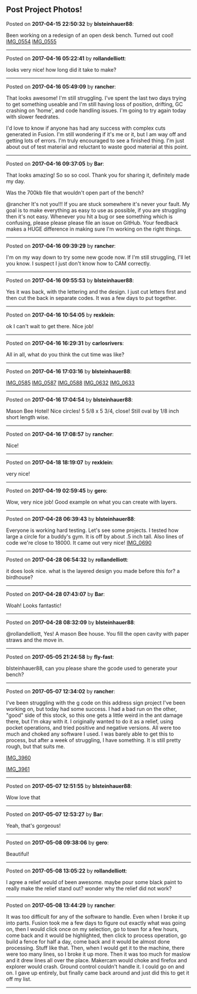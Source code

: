 ## Post Project Photos!
Posted on **2017-04-15 22:50:32** by **blsteinhauer88**:

Been working on a redesign of an open desk bench.  Turned out cool! [IMG_0554](//muut.com/u/maslowcnc/s3/:maslowcnc:5uKA:img_0554.jpg.jpg) [IMG_0555](//muut.com/u/maslowcnc/s3/:maslowcnc:ASVv:img_0555.jpg.jpg)

---

Posted on **2017-04-16 05:22:41** by **rollandelliott**:

looks very nice! how long did it take to make?

---

Posted on **2017-04-16 05:49:09** by **rancher**:

That looks awesome!  I'm still struggling.  I've spent the last two days trying to get something useable and I'm still having loss of position, drifting, GC crashing on 'home', and code handling issues.  I'm going to try again today with slower feedrates.

I'd love to know if anyone has had any success with complex cuts generated in Fusion.  I'm still wondering if it's me or it, but I am way off and getting lots of errors.  I'm truly encouraged to see a finished thing.  I'm just about out of test material and reluctant to waste good material at this point.

---

Posted on **2017-04-16 09:37:05** by **Bar**:

That looks amazing! So so so cool. Thank you for sharing it, definitely made my day. 

Was the 700kb file that wouldn't open part of the bench? 

@rancher It's not you!!! If you are stuck somewhere it's never your fault. My goal is to make everything as easy to use as possible, if you are struggling then it's not easy. Whenever you hit a bug or see something which is confusing, please please please file an issue on GitHub. Your feedback makes a HUGE difference in making sure I'm working on the right things.

---

Posted on **2017-04-16 09:39:29** by **rancher**:

I'm on my way down to try some new gcode now.  If I'm still struggling, I'll let you know.  I suspect I just don't know how to CAM correctly.

---

Posted on **2017-04-16 09:55:53** by **blsteinhauer88**:

Yes it was back, with the lettering and the design.  I just cut letters first and then cut the back in separate codes.  It was a few days to put together.

---

Posted on **2017-04-16 10:54:05** by **rexklein**:

ok I can't wait to get there. Nice job!

---

Posted on **2017-04-16 16:29:31** by **carlosrivers**:

All in all, what do you think the cut time was like?

---

Posted on **2017-04-16 17:03:16** by **blsteinhauer88**:

[IMG_0585](//muut.com/u/maslowcnc/s3/:maslowcnc:KqlR:img_0585.jpg.jpg) [IMG_0587](//muut.com/u/maslowcnc/s3/:maslowcnc:8JtA:img_0587.jpg.jpg) [IMG_0588](//muut.com/u/maslowcnc/s3/:maslowcnc:jdlq:img_0588.jpg.jpg) [IMG_0632](//muut.com/u/maslowcnc/s3/:maslowcnc:kYfL:img_0632.jpg.jpg) [IMG_0633](//muut.com/u/maslowcnc/s3/:maslowcnc:Amff:img_0633.jpg.jpg)

---

Posted on **2017-04-16 17:04:54** by **blsteinhauer88**:

Mason Bee Hotel! Nice circles! 5 5/8 x 5 3/4, close! Still oval by 1/8 inch short length wise.

---

Posted on **2017-04-16 17:08:57** by **rancher**:

Nice!

---

Posted on **2017-04-18 18:19:07** by **rexklein**:

very nice!

---

Posted on **2017-04-19 02:59:45** by **gero**:

Wow, very nice job! Good example on what you can create with layers.

---

Posted on **2017-04-28 06:39:43** by **blsteinhauer88**:

Everyone is working hard testing. Let's see some projects. I tested how large a circle for a buddy's gym. It is off by about .5 inch tall. Also lines of code we're close to 18000. It came out very nice! [IMG_0690](//muut.com/u/maslowcnc/s3/:maslowcnc:td5U:img_0690.jpg.jpg)

---

Posted on **2017-04-28 06:54:32** by **rollandelliott**:

it does look nice. what is the layered design you made before this for? a birdhouse?

---

Posted on **2017-04-28 07:43:07** by **Bar**:

Woah! Looks fantastic!

---

Posted on **2017-04-28 08:32:09** by **blsteinhauer88**:

@rollandelliott, Yes! A mason Bee house. You fill the open cavity with paper straws and the move in.

---

Posted on **2017-05-05 21:24:58** by **fly-fast**:

blsteinhauer88, can you please share the gcode used to generate your bench?

---

Posted on **2017-05-07 12:34:02** by **rancher**:

I've been struggling with the g code on this address sign project I've been working on, but today had some success.  I had a bad run on the other, "good" side of this stock, so this one gets a little weird in the ant damage there, but I'm okay with it.  I originally wanted to do it as a relief, using pocket operations, and tried positive and negative versions.  All were too much and choked any software I used.   I was barely able to get this to process, but after a week of struggling, I have something.  It is still pretty rough, but that suits me.

 [IMG_3960](//muut.com/u/maslowcnc/s3/:maslowcnc:aqHz:img_3960.jpg.jpg)

[IMG_3961](//muut.com/u/maslowcnc/s3/:maslowcnc:pCjX:img_3961.jpg.jpg)

---

Posted on **2017-05-07 12:51:55** by **blsteinhauer88**:

Wow love that

---

Posted on **2017-05-07 12:53:27** by **Bar**:

Yeah, that's gorgeous!

---

Posted on **2017-05-08 09:38:06** by **gero**:

Beautiful!

---

Posted on **2017-05-08 13:05:22** by **rollandelliott**:

I agree a relief would of been awesome. maybe pour some black paint to really make the relief stand out? wonder why the relief did not work?

---

Posted on **2017-05-08 13:44:29** by **rancher**:

It was too difficult for any of the software to handle.  Even when I broke it up into parts.  Fusion took me a few days to figure out exactly what was going on, then I would click once on my selection, go to town for a few hours, come back and it would be highlighted, then click to process operation, go build a fence for half a day, come back and it would be almost done processing.  Stuff like that.  Then, when I would get it to the machine, there were too many lines, so I broke it up more.  Then it was too much for maslow and it drew lines all over the place.  Makercam would choke and firefox and explorer would crash.  Ground control couldn't handle it.  I could go on and on.   I gave up entirely, but finally came back around and just did this to get it off my list.

---

